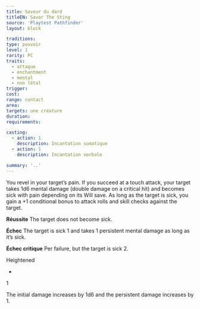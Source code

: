 ```yaml
---
title: Saveur du dard
titleEN: Savor The Sting
source: 'Playtest Pathfinder'
layout: block

traditions:
type: pouvoir
level: 1
rarity: PC
traits:
  - attaque
  - enchantment
  - mental
  - non létal
trigger: 
cost: 
range: contact
area: 
targets: une créature
duration: 
requirements: 

casting:
  - action: 1
    description: Incantation somatique
  - action: 1
    description: Incantation verbale

summary: '..'
---
```

You revel in your target’s pain. If you succeed at a touch attack, your target takes 1d6 mental damage (double damage on a critical hit) and becomes sick with pain depending on its Will save. As long as the target is sick, you gain a +1 conditional bonus to attack rolls and skill checks against the target.

**Réussite** The target does not become sick.

**Échec** The target is sick 1 and takes 1 persistent mental damage as long as it’s sick.

**Échec critique** Per failure, but the target is sick 2.

Heightened

-

1

The initial damage increases by 1d6 and the persistent damage increases by 1.